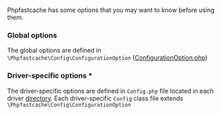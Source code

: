 Phpfastcache has some options that you may want to know before using them.

### Global options
The global options are defined in `\Phpfastcache\Config\ConfigurationOption` ([ConfigurationOption.php](../lib/Phpfastcache/Config/ConfigurationOption.php))

### Driver-specific options *
The driver-specific options are defined in `Config.php` file located in each driver [directory](../lib/Phpfastcache/Drivers).
Each driver-specific `Config` class file extends `\Phpfastcache\Config\ConfigurationOption`
